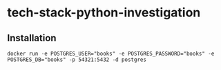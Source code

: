 # tech-stack-python-investigation

## Installation
`docker run -e POSTGRES_USER="books" -e POSTGRES_PASSWORD="books" -e POSTGRES_DB="books" -p 54321:5432 -d postgres`

